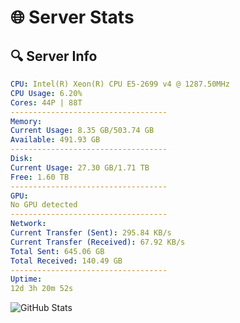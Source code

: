 # 🌐 Server Stats
## 🔍 Server Info
```yaml
CPU: Intel(R) Xeon(R) CPU E5-2699 v4 @ 1287.50MHz
CPU Usage: 6.20%
Cores: 44P | 88T
-----------------------------------
Memory:
Current Usage: 8.35 GB/503.74 GB
Available: 491.93 GB
-----------------------------------
Disk:
Current Usage: 27.30 GB/1.71 TB
Free: 1.60 TB
-----------------------------------
GPU:
No GPU detected
-----------------------------------
Network:
Current Transfer (Sent): 295.84 KB/s
Current Transfer (Received): 67.92 KB/s
Total Sent: 645.06 GB
Total Received: 140.49 GB
-----------------------------------
Uptime:
12d 3h 20m 52s
```
![GitHub Stats](https://img.shields.io/badge/Updated-2025-05-01_20:29:40-blue)